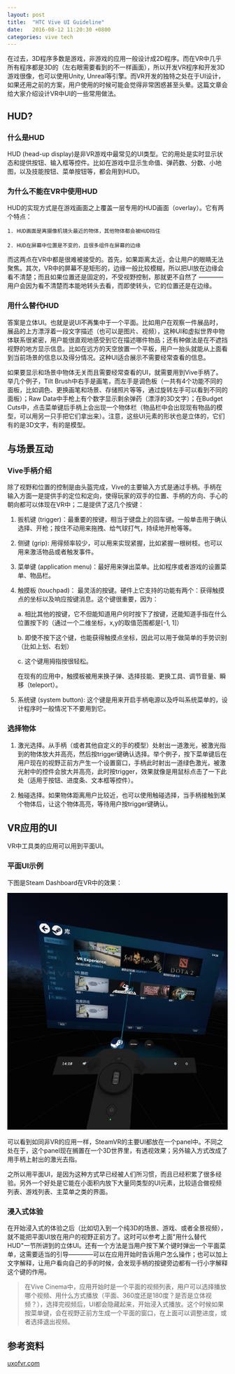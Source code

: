 ```yaml
---
layout: post
title:  "HTC Vive UI Guideline"
date:   2016-08-12 11:20:30 +0800
categories: vive tech
---
```


在过去，3D程序多数是游戏，非游戏的应用一般设计成2D程序。而在VR中几乎所有程序都是3D的（左右眼需要看到的不一样画面），所以开发VR程序和开发3D游戏很像，也可以使用Unity, Unreal等引擎。而VR开发的独特之处在于UI设计，如果还用之前的方案，用户使用的时候可能会觉得非常困惑甚至头晕。这篇文章会给大家介绍设计VR中UI的一些常用做法。

## HUD?

### 什么是HUD

HUD (head-up display)是非VR游戏中最常见的UI类型。它的用处是实时显示状态和提供按钮、输入框等控件。比如在游戏中显示生命值、弹药数、分数、小地图，以及技能按钮、菜单按钮等，都会用到HUD。

### 为什么不能在VR中使用HUD

HUD的实现方式是在游戏画面之上覆盖一层专用的HUD画面（overlay）。它有两个特点：

    1. HUD画面是离摄像机镜头最近的物体，其他物体都会被HUD挡住
    
    2. HUD在屏幕中位置是不变的，且很多组件在屏幕的边缘
    
而这两点在VR中都是很难被接受的。首先，如果距离太近，会让用户的眼睛无法聚焦。其次，VR中的屏幕不是矩形的，边缘一般比较模糊，所以把UI放在边缘会看不清楚；而且如果位置还是固定的，不受视野控制，那就更不自然了 ———— 用户会因为看不清楚而本能地转头去看，而即使转头，它的位置还是在边缘。

### 用什么替代HUD

答案是立体UI。也就是说UI不再集中于一个平面。比如用户在观察一件展品时，展品的上方漂浮着一段文字描述（也可以是图片、视频），这种UI和虚拟世界中物体联系很紧密，用户能很直观地感受到它在描述哪件物品；还有种做法是在不遮挡视野的地方显示信息。比如在远方的天空放置一个平板，用户一抬头就能从上面看到当前场景的信息以及得分情况。这种UI适合展示不需要经常查看的信息。

如果要显示和场景中物体无关而且需要经常查看的UI，就需要用到Vive手柄了。举几个例子，Tilt Brush中右手是画笔，而左手是调色板（一共有4个功能不同的面板，比如调色、更换画笔和场景、存储照片等等，通过旋转左手可以看到不同的面板）；Raw Data中手枪上有个数字显示剩余弹药（漂浮的3D文字）；在Budget Cuts中，点击菜单键后手柄上会出现一个物体栏（物品栏中会出现现有物品的模型，可以用另一只手把它们拿出来）。注意，这些UI元素的形状也是立体的，它们有的是3D文字，有的是模型。


## 与场景互动

### Vive手柄介绍

除了视野和位置的控制是由头盔完成，Vive的主要输入方式是通过手柄。手柄在输入方面一是提供手的定位和定向，使得玩家的双手的位置、手柄的方向、手心的朝向都可以体现在VR中；二是提供了这几个按键：

1. 扳机键 (trigger)：最重要的按键，相当于键盘上的回车键。一般单击用于确认选择、开枪；按住不动用来拖拽、给气球打气，持续地开枪等等。

2. 侧键 (grip): 用得频率较少，可以用来实现紧握，比如紧握一根树枝。也可以用来激活物品或者触发事件。

3. 菜单键 (application menu)：最好用来弹出菜单。比如程序或者游戏的设置菜单、物品栏。

4. 触摸板 (touchpad)： 最灵活的按键。硬件上它支持的功能有两个：获得触摸点的坐标以及响应按键消息。这个键很重要，因为：

    a. 相比其他的按键，它不但能知道用户何时按下了按键，还能知道手指在什么位置按下的（通过一个二维坐标，x,y的取值范围都是[-1, 1]）
    
    b. 即使不按下这个键，也能获得触摸点坐标，因此可以用于做简单的手势识别（比如上划、右划）
    
    c. 这个键用拇指按很轻松。

    在现有的应用中，触摸板被用来换子弹、选择技能、更换工具、调节音量、瞬移（teleport）。

5. 系统键 (system button): 这个键是用来开启手柄电源以及呼叫系统菜单的，设计程序时一般情况下不要用到它。


### 选择物体

1. 激光选择。从手柄（或者其他自定义的手的模型）处射出一道激光，被激光指到的物体放大并高亮，然后按trigger键确认选择。举个例子，按下菜单键后在用户现在的视野正前方产生一个设置窗口，手柄此时射出一道绿色激光，被激光射中的控件会放大并高亮，此时按trigger，效果就像是用鼠标点击了一下此处（适用于按钮、进度条、文本框等控件）。

2. 触碰选择。如果物体距离用户比较近，也可以使用触碰选择，当手柄接触到某个物体后，让这个物体高亮，等待用户按trigger键确认。



## VR应用的UI

VR中工具类的应用可以用到平面UI。

### 平面UI示例

下图是Steam Dashboard在VR中的效果：

![screenshot1](/assets/htc_vive_ui_guideline/1.png)

可以看到如同非VR的应用一样，SteamVR的主要UI都放在一个panel中。不同之处在于，这个panel现在搁置在一个3D世界里，有透视效果；另外输入方式改成了用手柄上射出的激光去指。

之所以用平面UI，是因为这种方式早已经被人们所习惯，而且已经积累了很多经验。另外一个好处是它能在小面积内放下大量同类型的UI元素，比较适合做视频列表、游戏列表、主菜单之类的界面。

### 浸入式体验

在开始浸入式的体验之后（比如切入到一个纯3D的场景、游戏、或者全景视频），就不能把平面UI放在用户的视野正前方了。这时可以参考上面"用什么替代HUD"一节所讲到的立体UI。还有一个方法是当用户按下某个键时弹出一个平面菜单，这需要适当的引导————可以在应用开始时告诉用户怎么操作；也可以加上文字解释，让用户看向自己的手的时候，会发现手柄的按键旁边都有一行小字解释这个键的作用。


> 在Vive Cinema中，应用开始时是一个平面的视频列表，用户可以选择播放哪个视频、用什么方式播放（平面、360度还是180度？是否是立体视频？），选择完视频后，UI都会隐藏起来，开始浸入式播放。这个时候如果按菜单键，会在视野正前方生成一个平面的窗口，在上面可以调整进度，或者选择退出视频。



## 参考资料

[uxofvr.com](http://uxofvr.com)

